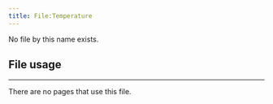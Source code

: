```yaml
---
title: File:Temperature
---
```


No file by this name exists.

## File usage
--------

There are no pages that use this file.